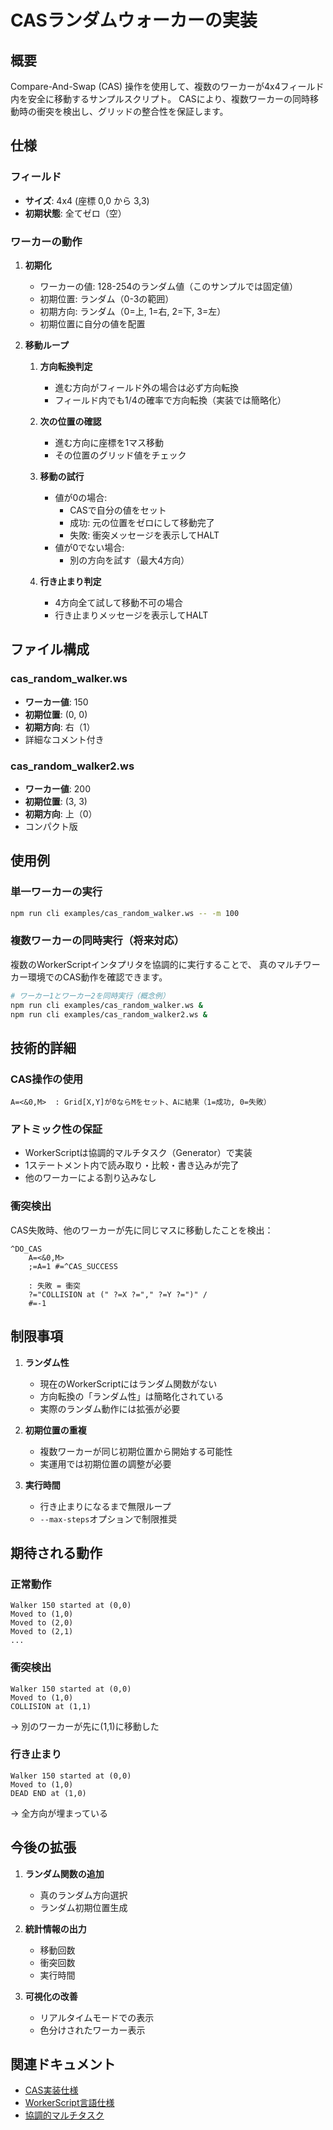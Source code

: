 # CASランダムウォーカーの実装

## 概要

Compare-And-Swap (CAS) 操作を使用して、複数のワーカーが4x4フィールド内を安全に移動するサンプルスクリプト。
CASにより、複数ワーカーの同時移動時の衝突を検出し、グリッドの整合性を保証します。

## 仕様

### フィールド
- **サイズ**: 4x4 (座標 0,0 から 3,3)
- **初期状態**: 全てゼロ（空）

### ワーカーの動作

1. **初期化**
   - ワーカーの値: 128-254のランダム値（このサンプルでは固定値）
   - 初期位置: ランダム（0-3の範囲）
   - 初期方向: ランダム（0=上, 1=右, 2=下, 3=左）
   - 初期位置に自分の値を配置

2. **移動ループ**
   1. **方向転換判定**
      - 進む方向がフィールド外の場合は必ず方向転換
      - フィールド内でも1/4の確率で方向転換（実装では簡略化）
   
   2. **次の位置の確認**
      - 進む方向に座標を1マス移動
      - その位置のグリッド値をチェック
   
   3. **移動の試行**
      - 値が0の場合:
        - CASで自分の値をセット
        - 成功: 元の位置をゼロにして移動完了
        - 失敗: 衝突メッセージを表示してHALT
      - 値が0でない場合:
        - 別の方向を試す（最大4方向）
   
   4. **行き止まり判定**
      - 4方向全て試して移動不可の場合
      - 行き止まりメッセージを表示してHALT

## ファイル構成

### cas_random_walker.ws
- **ワーカー値**: 150
- **初期位置**: (0, 0)
- **初期方向**: 右（1）
- 詳細なコメント付き

### cas_random_walker2.ws
- **ワーカー値**: 200
- **初期位置**: (3, 3)
- **初期方向**: 上（0）
- コンパクト版

## 使用例

### 単一ワーカーの実行
```bash
npm run cli examples/cas_random_walker.ws -- -m 100
```

### 複数ワーカーの同時実行（将来対応）
複数のWorkerScriptインタプリタを協調的に実行することで、
真のマルチワーカー環境でのCAS動作を確認できます。

```bash
# ワーカー1とワーカー2を同時実行（概念例）
npm run cli examples/cas_random_walker.ws &
npm run cli examples/cas_random_walker2.ws &
```

## 技術的詳細

### CAS操作の使用
```workerscript
A=<&0,M>  : Grid[X,Y]が0ならMをセット、Aに結果（1=成功, 0=失敗）
```

### アトミック性の保証
- WorkerScriptは協調的マルチタスク（Generator）で実装
- 1ステートメント内で読み取り・比較・書き込みが完了
- 他のワーカーによる割り込みなし

### 衝突検出
CAS失敗時、他のワーカーが先に同じマスに移動したことを検出：
```workerscript
^DO_CAS
    A=<&0,M>
    ;=A=1 #=^CAS_SUCCESS
    
    : 失敗 = 衝突
    ?="COLLISION at (" ?=X ?="," ?=Y ?=")" /
    #=-1
```

## 制限事項

1. **ランダム性**
   - 現在のWorkerScriptにはランダム関数がない
   - 方向転換の「ランダム性」は簡略化されている
   - 実際のランダム動作には拡張が必要

2. **初期位置の重複**
   - 複数ワーカーが同じ初期位置から開始する可能性
   - 実運用では初期位置の調整が必要

3. **実行時間**
   - 行き止まりになるまで無限ループ
   - `--max-steps`オプションで制限推奨

## 期待される動作

### 正常動作
```
Walker 150 started at (0,0)
Moved to (1,0)
Moved to (2,0)
Moved to (2,1)
...
```

### 衝突検出
```
Walker 150 started at (0,0)
Moved to (1,0)
COLLISION at (1,1)
```
→ 別のワーカーが先に(1,1)に移動した

### 行き止まり
```
Walker 150 started at (0,0)
Moved to (1,0)
DEAD END at (1,0)
```
→ 全方向が埋まっている

## 今後の拡張

1. **ランダム関数の追加**
   - 真のランダム方向選択
   - ランダム初期位置生成

2. **統計情報の出力**
   - 移動回数
   - 衝突回数
   - 実行時間

3. **可視化の改善**
   - リアルタイムモードでの表示
   - 色分けされたワーカー表示

## 関連ドキュメント

- [CAS実装仕様](../docs/feature/grid-atomic-operations/IMPLEMENTATION.md)
- [WorkerScript言語仕様](../docs/deprecated_docs/worker.md)
- [協調的マルチタスク](../docs/spec.md)
